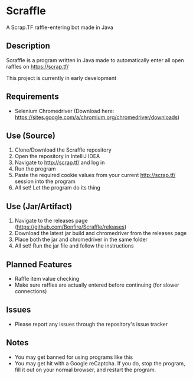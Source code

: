 # Scraffle
A Scrap.TF raffle-entering bot made in Java

## Description
Scraffle is a program written in Java made to automatically enter all open raffles on https://scrap.tf/

This project is currently in early development

## Requirements
  - Selenium Chromedriver (Download here: https://sites.google.com/a/chromium.org/chromedriver/downloads)
  
## Use (Source)
  1. Clone/Download the Scraffle repository
  2. Open the repository in IntelliJ IDEA
  3. Navigate to http://scrap.tf/ and log in
  4. Run the program
  5. Paste the required cookie values from your current http://scrap.tf/ session into the program
  6. All set! Let the program do its thing
  
## Use (Jar/Artifact)
  1. Navigate to the releases page (https://github.com/Bonfire/Scraffle/releases)
  2. Download the latest jar build and chromedriver from the releases page
  3. Place both the jar and chromedriver in the same folder
  4. All set! Run the jar file and follow the instructions

## Planned Features
  - Raffle item value checking
  - Make sure raffles are actually entered before continuing (for slower connections)

## Issues
  - Please report any issues through the repository's issue tracker
  
## Notes
  - You may get banned for using programs like this
  - You may get hit with a Google reCaptcha. If you do, stop the program, fill it out on your normal browser, and restart the program.
